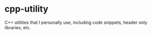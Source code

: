 # cpp-utility
C++ utilities that I personally use, including code snippets, header only libraries, etc.
